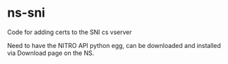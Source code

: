 # ns-sni
Code for adding certs to the SNI cs vserver

Need to have the NITRO API python egg, can be downloaded and installed via Download page on the NS.

